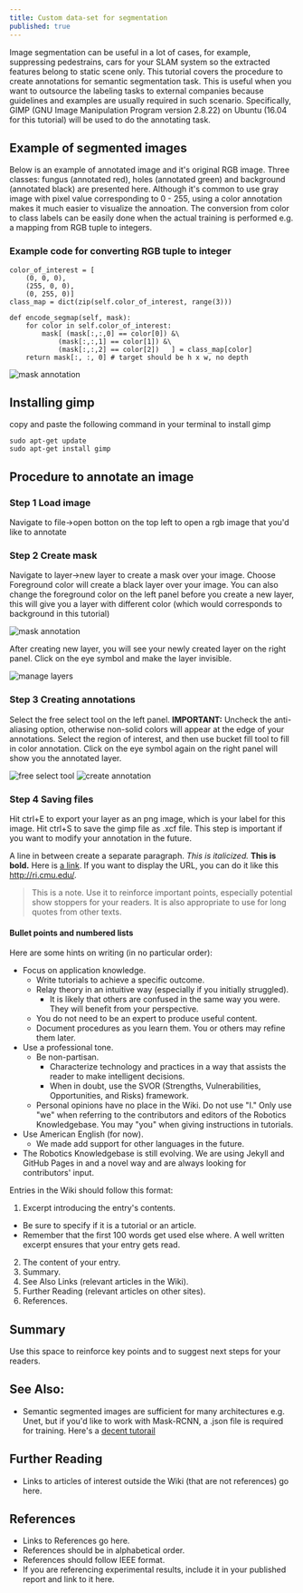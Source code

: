 ```yaml
---
title: Custom data-set for segmentation
published: true
---
```

Image segmentation can be useful in a lot of cases, for example, suppressing pedestrains, cars for your SLAM system so the extracted features belong to static scene only. This tutorial covers the procedure to create annotations for semantic segmentation task. This is useful when you want to outsource the labeling tasks to external companies because guidelines and examples are usually required in such scenario. Specifically, GIMP (GNU Image Manipulation Program version 2.8.22) on Ubuntu (16.04 for this tutorial) will be used to do the annotating task.

## Example of segmented images
Below is an example of annotated image and it's original RGB image. Three classes: fungus (annotated red), holes (annotated green) and background (annotated black) are presented here. Although it's common to use gray image with pixel value corresponding to 0 - 255, using a color annotation makes it much easier to visualize the annoation. The conversion from color to class labels can be easily done when the actual training is performed e.g. a mapping from RGB tuple to integers.

### Example code for converting RGB tuple to integer
```
color_of_interest = [
    (0, 0, 0),
    (255, 0, 0),
    (0, 255, 0)]
class_map = dict(zip(self.color_of_interest, range(3)))

def encode_segmap(self, mask):
	for color in self.color_of_interest:
    	mask[ (mask[:,:,0] == color[0]) &\
        	(mask[:,:,1] == color[1]) &\
        	(mask[:,:,2] == color[2])   ] = class_map[color]
    return mask[:, :, 0] # target should be h x w, no depth
```

![mask annotation](assets/mask_annotation.png)

## Installing gimp
copy and paste the following command in your terminal to install gimp  
```
sudo apt-get update
sudo apt-get install gimp
```

## Procedure to annotate an image
### Step 1 Load image
Navigate to  file->open botton on the top left to open a rgb image that you'd like to annotate

### Step 2 Create mask
Navigate to layer->new layer to create a mask over your image. Choose Foreground color will create a black layer over your image. You can also change the foreground color on the left panel before you create a new layer, this will give you a layer with different color (which would corresponds to background in this tutorial)

![mask annotation](assets/new_layer.png)

After creating new layer, you will see your newly created layer on the right panel. Click on the eye symbol and make the layer invisible.

![manage layers](assets/manage_layers.png)

### Step 3 Creating annotations
Select the free select tool on the left panel. **IMPORTANT:** Uncheck the anti-aliasing option, otherwise non-solid colors will appear at the edge of your annotations. Select the region of interest, and then use bucket fill tool to fill in color annotation. Click on the eye symbol again on the right panel will show you the annotated layer.

![free select tool](assets/select_tool.png)
![create annotation](assets/bucket_fill.png)

### Step 4 Saving files
Hit ctrl+E to export your layer as an png image, which is your label for this image. Hit ctrl+S to save the gimp file as .xcf file. This step is important if you want to modify your annotation in the future.

A line in between create a separate paragraph. *This is italicized.* **This is bold.** Here is [a link](/). If you want to display the URL, you can do it like this <http://ri.cmu.edu/>.

> This is a note. Use it to reinforce important points, especially potential show stoppers for your readers. It is also appropriate to use for long quotes from other texts.


#### Bullet points and numbered lists
Here are some hints on writing (in no particular order):
- Focus on application knowledge.
  - Write tutorials to achieve a specific outcome.
  - Relay theory in an intuitive way (especially if you initially struggled).
    - It is likely that others are confused in the same way you were. They will benefit from your perspective.
  - You do not need to be an expert to produce useful content.
  - Document procedures as you learn them. You or others may refine them later.
- Use a professional tone.
  - Be non-partisan.
    - Characterize technology and practices in a way that assists the reader to make intelligent decisions.
    - When in doubt, use the SVOR (Strengths, Vulnerabilities, Opportunities, and Risks) framework.
  - Personal opinions have no place in the Wiki. Do not use "I." Only use "we" when referring to the contributors and editors of the Robotics Knowledgebase. You may "you" when giving instructions in tutorials.
- Use American English (for now).
  - We made add support for other languages in the future.
- The Robotics Knowledgebase is still evolving. We are using Jekyll and GitHub Pages in and a novel way and are always looking for contributors' input.

Entries in the Wiki should follow this format:
1. Excerpt introducing the entry's contents.
  - Be sure to specify if it is a tutorial or an article.
  - Remember that the first 100 words get used else where. A well written excerpt ensures that your entry gets read.
2. The content of your entry.
3. Summary.
4. See Also Links (relevant articles in the Wiki).
5. Further Reading (relevant articles on other sites).
6. References.


## Summary
Use this space to reinforce key points and to suggest next steps for your readers.

## See Also:
- Semantic segmented images are sufficient for many architectures e.g. Unet, but if you'd like to work with Mask-RCNN, a .json file is required for training. Here's a [decent tutorail](http://www.immersivelimit.com/tutorials/create-coco-annotations-from-scratch)

## Further Reading
- Links to articles of interest outside the Wiki (that are not references) go here.

## References
- Links to References go here.
- References should be in alphabetical order.
- References should follow IEEE format.
- If you are referencing experimental results, include it in your published report and link to it here.
